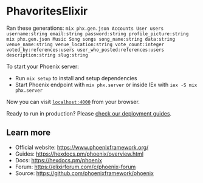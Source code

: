 # PhavoritesElixir

Ran these generations:
`mix phx.gen.json Accounts User users username:string email:string password:string profile_picture:string`
`mix phx.gen.json Music Song songs song_name:string data:string venue_name:string venue_location:string vote_count:integer voted_by:references:users user_who_posted:references:users description:string slug:string`

To start your Phoenix server:

* Run `mix setup` to install and setup dependencies
* Start Phoenix endpoint with `mix phx.server` or inside IEx with `iex -S mix phx.server`

Now you can visit [`localhost:4000`](http://localhost:4000) from your browser.

Ready to run in production? Please [check our deployment guides](https://hexdocs.pm/phoenix/deployment.html).

## Learn more

* Official website: https://www.phoenixframework.org/
* Guides: https://hexdocs.pm/phoenix/overview.html
* Docs: https://hexdocs.pm/phoenix
* Forum: https://elixirforum.com/c/phoenix-forum
* Source: https://github.com/phoenixframework/phoenix
